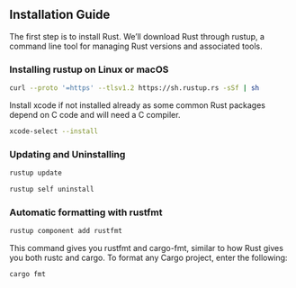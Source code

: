 
## Installation Guide 
The first step is to install Rust. We’ll download Rust through rustup, a command line tool for managing Rust versions and associated tools.

### Installing rustup on Linux or macOS

```sh
curl --proto '=https' --tlsv1.2 https://sh.rustup.rs -sSf | sh
```

Install xcode if not installed already as some common Rust packages depend on C code and will need a C compiler.

```sh
xcode-select --install
```

### Updating and Uninstalling

```sh
rustup update
```

```sh
rustup self uninstall
```

### Automatic formatting with rustfmt

```sh
rustup component add rustfmt
```

This command gives you rustfmt and cargo-fmt, similar to how Rust gives you both rustc and cargo. To format any Cargo project, enter the following:

```sh
cargo fmt
```